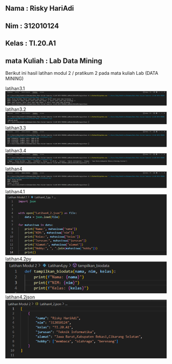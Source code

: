 ## Nama : Risky HariAdi
## Nim : 312010124
## Kelas : TI.20.A1
## mata Kuliah : Lab Data Mining

Berikut ini hasil latihan modul 2 / pratikum 2 pada mata kuliah Lab (DATA MINING) <br>

latihan3.1 <br>
![foto](foto/1.png) <br>
latihan3.2 <br>
![foto](foto/2.png) <br>
latihan3.3 <br>
![foto](foto/3.png) <br>
latihan3.4 <br>
![foto](foto/4.png) <br>
latihan4 <br>
![foto](foto/5.png) <br>
latihan4.1 <br>
![foto](foto/6.png) <br>
latihan4.2py <br>
![foto](foto/7.png) <br>
latihan4.2json <br>
![foto](foto/json.png) <br>